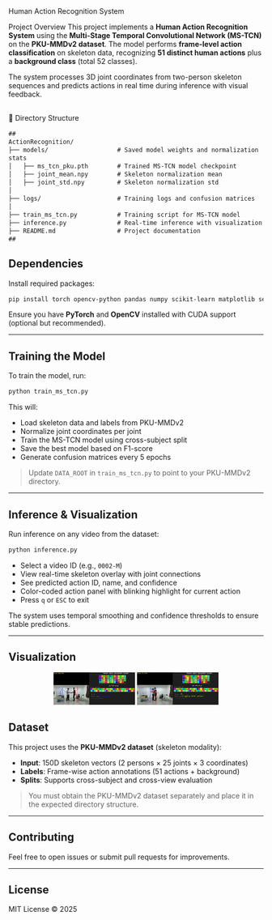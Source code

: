 ##
 Human Action Recognition System

 Project Overview
This project implements a **Human Action Recognition System** using the **Multi-Stage Temporal Convolutional Network (MS-TCN)** on the **PKU-MMDv2 dataset**. The model performs **frame-level action classification** on skeleton data, recognizing **51 distinct human actions** plus a **background class** (total 52 classes).

The system processes 3D joint coordinates from two-person skeleton sequences and predicts actions in real time during inference with visual feedback.

##

📂 Directory Structure
```
##
ActionRecognition/
├── models/                   # Saved model weights and normalization stats
│   ├── ms_tcn_pku.pth        # Trained MS-TCN model checkpoint
│   ├── joint_mean.npy        # Skeleton normalization mean
│   ├── joint_std.npy         # Skeleton normalization std
│
├── logs/                     # Training logs and confusion matrices
│
├── train_ms_tcn.py           # Training script for MS-TCN model
├── inference.py              # Real-time inference with visualization
├── README.md                 # Project documentation
##
```

## Dependencies
Install required packages:
```bash
pip install torch opencv-python pandas numpy scikit-learn matplotlib seaborn
```

Ensure you have **PyTorch** and **OpenCV** installed with CUDA support (optional but recommended).

---

## Training the Model
To train the model, run:
```bash
python train_ms_tcn.py
```
This will:
- Load skeleton data and labels from PKU-MMDv2
- Normalize joint coordinates per joint
- Train the MS-TCN model using cross-subject split
- Save the best model based on F1-score
- Generate confusion matrices every 5 epochs

>  Update `DATA_ROOT` in `train_ms_tcn.py` to point to your PKU-MMDv2 directory.

---

## Inference & Visualization

Run inference on any video from the dataset:
```bash
python inference.py
```
- Select a video ID (e.g., `0002-M`)
- View real-time skeleton overlay with joint connections
- See predicted action ID, name, and confidence
- Color-coded action panel with blinking highlight for current action
- Press `q` or `ESC` to exit

The system uses temporal smoothing and confidence thresholds to ensure stable predictions.

---
## Visualization

<div align="center">
  <img src="HAND.png" width="32%" />
  <img src="Hugging1.png" width="32%" />
</div>

## Dataset
This project uses the **PKU-MMDv2 dataset** (skeleton modality):
- **Input**: 150D skeleton vectors (2 persons × 25 joints × 3 coordinates)
- **Labels**: Frame-wise action annotations (51 actions + background)
- **Splits**: Supports cross-subject and cross-view evaluation

>  You must obtain the PKU-MMDv2 dataset separately and place it in the expected directory structure.

---

## Contributing
Feel free to open issues or submit pull requests for improvements.

---

## License
MIT License © 2025
```
